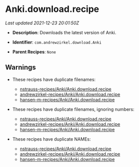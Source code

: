 # Anki.download.recipe

_Last updated 2021-12-23 20:01:50Z_

- **Description**: Downloads the latest version of Anki.

- **Identifier**: `com.andrewzirkel.download.Anki`

- **Parent Recipes**: `None`


## Warnings

- These recipes have duplicate filenames:
    - [nstrauss-recipes/Anki/Anki.download.recipe](/autopkg-dupe-tracker/nstrauss-recipes/Anki/Anki.download.recipe)
    - [andrewzirkel-recipes/Anki/Anki.download.recipe](/autopkg-dupe-tracker/andrewzirkel-recipes/Anki/Anki.download.recipe)
    - [hansen-m-recipes/Anki/Anki.download.recipe](/autopkg-dupe-tracker/hansen-m-recipes/Anki/Anki.download.recipe)

- These recipes have duplicate filenames, ignoring numbers:
    - [nstrauss-recipes/Anki/Anki.download.recipe](/autopkg-dupe-tracker/nstrauss-recipes/Anki/Anki.download.recipe)
    - [andrewzirkel-recipes/Anki/Anki.download.recipe](/autopkg-dupe-tracker/andrewzirkel-recipes/Anki/Anki.download.recipe)
    - [hansen-m-recipes/Anki/Anki.download.recipe](/autopkg-dupe-tracker/hansen-m-recipes/Anki/Anki.download.recipe)

- These recipes have duplicate NAMEs:
    - [nstrauss-recipes/Anki/Anki.download.recipe](/autopkg-dupe-tracker/nstrauss-recipes/Anki/Anki.download.recipe)
    - [andrewzirkel-recipes/Anki/Anki.download.recipe](/autopkg-dupe-tracker/andrewzirkel-recipes/Anki/Anki.download.recipe)
    - [hansen-m-recipes/Anki/Anki.download.recipe](/autopkg-dupe-tracker/hansen-m-recipes/Anki/Anki.download.recipe)